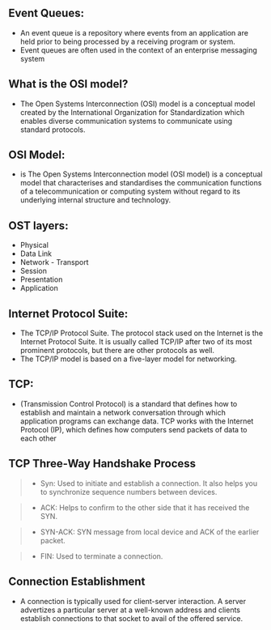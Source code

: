 ## Event Queues:
- An event queue is a repository where events from an application are held prior to being processed by a receiving program or system. 
- Event queues are often used in the context of an enterprise messaging system




## What is the OSI model?
- The Open Systems Interconnection (OSI) model is a conceptual model created by the International Organization for Standardization which enables diverse communication systems to communicate using standard protocols.

## OSI Model:
- is The Open Systems Interconnection model (OSI model) is a conceptual model that characterises and standardises the communication functions of a telecommunication or computing system without regard to its underlying internal structure and technology.

## OST layers:
- Physical 
- Data Link
- Network -
Transport 
- Session
- Presentation
- Application

## Internet Protocol Suite:
- The TCP/IP Protocol Suite. The protocol stack used on the Internet is the Internet Protocol Suite. It is usually called TCP/IP after two of its most prominent protocols, but there are other protocols as well. 
- The TCP/IP model is based on a five-layer model for networking.

## TCP:
- (Transmission Control Protocol) is a standard that defines how to establish and maintain a network conversation through which application programs can exchange data. TCP works with the Internet Protocol (IP), which defines how computers send packets of data to each other

## TCP Three-Way Handshake Process
>- Syn: Used to initiate and establish a connection. It also helps you to synchronize sequence numbers between devices.

>- ACK: Helps to confirm to the other side that it has received the SYN.

>- SYN-ACK: SYN message from local device and ACK of the earlier packet.

>- FIN: Used to terminate a connection.

## Connection Establishment
- A connection is typically used for client-server interaction. A server advertizes a particular server at a well-known address and clients establish connections to that socket to avail of the offered service.









